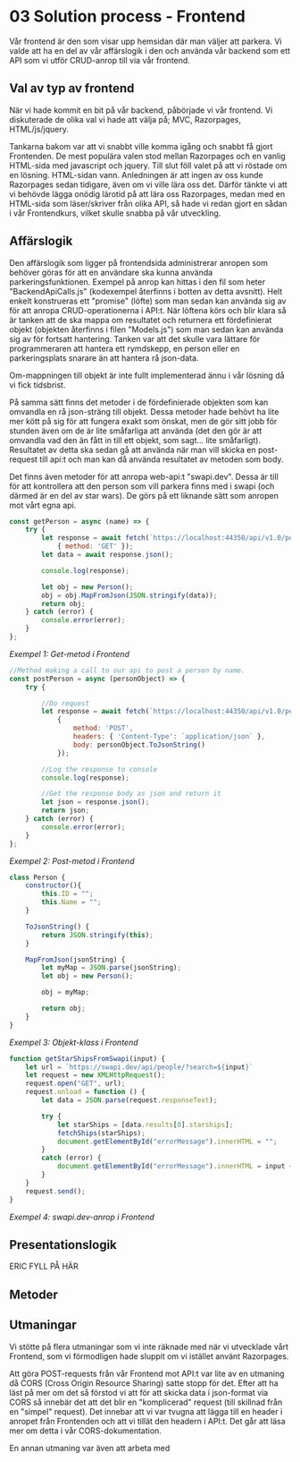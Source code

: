 # 03 Solution process - Frontend

Vår frontend är den som visar upp hemsidan där man väljer att parkera. Vi valde att ha en del av vår affärslogik i den och använda vår backend som ett API som vi utför CRUD-anrop till via vår frontend.

## Val av typ av frontend

När vi hade kommit en bit på vår backend, påbörjade vi vår frontend. Vi diskuterade de olika val vi hade att välja på; MVC, Razorpages, HTML/js/jquery.

Tankarna  bakom var att vi snabbt ville komma igång och snabbt få gjort Frontenden. De mest populära valen stod mellan Razorpages och en vanlig HTML-sida med  javascript och jquery. Till slut föll valet på att vi röstade om en lösning. HTML-sidan vann. Anledningen är att ingen av oss kunde Razorpages sedan tidigare, även om vi ville lära oss det. Därför tänkte vi att vi behövde lägga onödig lärotid på att lära oss Razorpages,  medan med en HTML-sida som läser/skriver från olika API, så hade vi redan gjort en sådan i vår Frontendkurs, vilket skulle snabba på vår utveckling.

## Affärslogik

Den affärslogik som ligger på frontendsida administrerar anropen som behöver göras för att en användare ska kunna använda parkeringsfunktionen. Exempel på anrop kan hittas i den fil som heter "BackendApiCalls.js" (kodexempel återfinns i botten av detta avsnitt). Helt enkelt konstrueras ett "promise" (löfte) som man sedan kan använda sig av för att anropa CRUD-operationerna i API:t. När löftena körs och blir klara så är tanken att de ska mappa om resultatet och returnera ett fördefinierat objekt (objekten återfinns i filen "Models.js") som man sedan kan använda sig av för fortsatt hantering. Tanken var att det skulle vara lättare för programmeraren att hantera ett rymdskepp, en person eller en parkeringsplats snarare än att hantera rå json-data. 

Om-mappningen till objekt är inte fullt implementerad ännu i vår lösning då vi fick tidsbrist.

På samma sätt finns det metoder i de fördefinierade  objekten som kan omvandla en rå json-sträng till objekt. Dessa metoder hade behövt ha lite mer kött på sig för att fungera exakt som önskat, men de gör sitt jobb för stunden även om de är lite småfarliga att använda (det den gör är att omvandla vad den än fått in till ett objekt, som sagt... lite småfarligt). Resultatet av detta ska sedan gå att använda när man vill skicka en post-request till api:t och man kan då använda resultatet av metoden som body.

Det finns även metoder för att anropa web-api:t "swapi.dev". Dessa är till för att kontrollera att den person som vill parkera finns med i swapi (och därmed är en del av star wars). De görs på ett liknande sätt som anropen mot vårt egna api.



```javascript
const getPerson = async (name) => {
    try {
        let response = await fetch(`https://localhost:44350/api/v1.0/person/${name}`,
            { method: 'GET' });
        let data = await response.json();

        console.log(response);

        let obj = new Person();
        obj = obj.MapFromJson(JSON.stringify(data));
        return obj;
    } catch (error) {
        console.error(error);
    }
};
```

*Exempel 1: Get-metod i Frontend*



```javascript
//Method making a call to our api to post a person by name.
const postPerson = async (personObject) => {
    try {

        //Do request
        let response = await fetch(`https://localhost:44350/api/v1.0/person`,
            {
                method: 'POST',
                headers: { 'Content-Type': `application/json` },
                body: personObject.ToJsonString()
            });

        //Log the response to console
        console.log(response);

        //Get the response body as json and return it
        let json = response.json();
        return json;
    } catch (error) {
        console.error(error);
    }
};
```

*Exempel 2: Post-metod i Frontend*



```javascript
class Person {
    constructor(){
        this.ID = "";
        this.Name = "";
    }

    ToJsonString() {
        return JSON.stringify(this);
    }

    MapFromJson(jsonString) {
        let myMap = JSON.parse(jsonString);        
        let obj = new Person();

        obj = myMap;

        return obj;        
    }
}
```

*Exempel 3: Objekt-klass i Frontend*



```javascript
function getStarShipsFromSwapi(input) {
    let url = `https://swapi.dev/api/people/?search=${input}`
    let request = new XMLHttpRequest();
    request.open("GET", url);
    request.onload = function () {
        let data = JSON.parse(request.responseText);

        try {
            let starShips = [data.results[0].starships];
            fetchShips(starShips);
            document.getElementById("errorMessage").innerHTML = "";
        }
        catch (error) {
            document.getElementById("errorMessage").innerHTML = input + ": " + "Are not allowed to use SpacePark";
        }
    }
    request.send();
}
```

*Exempel 4: swapi.dev-anrop i Frontend*



## Presentationslogik

ERIC FYLL PÅ HÄR

## Metoder



## Utmaningar

Vi stötte på flera utmaningar som vi inte räknade med när vi utvecklade vårt Frontend, som vi förmodligen hade sluppit om vi istället använt Razorpages.

Att göra POST-requests från vår Frontend mot API:t var lite av en utmaning då CORS (Cross Origin Resource Sharing) satte stopp för det. Efter att ha läst på mer om det så förstod vi att för att skicka data i json-format via CORS så innebär det att det blir en "komplicerad" request (till skillnad från en "simpel" request). Det innebar att vi var tvugna att lägga till en header i anropet från Frontenden och att vi tillät den headern i API:t. Det går att läsa mer om detta i vår CORS-dokumentation.

En annan utmaning var även att arbeta med 

